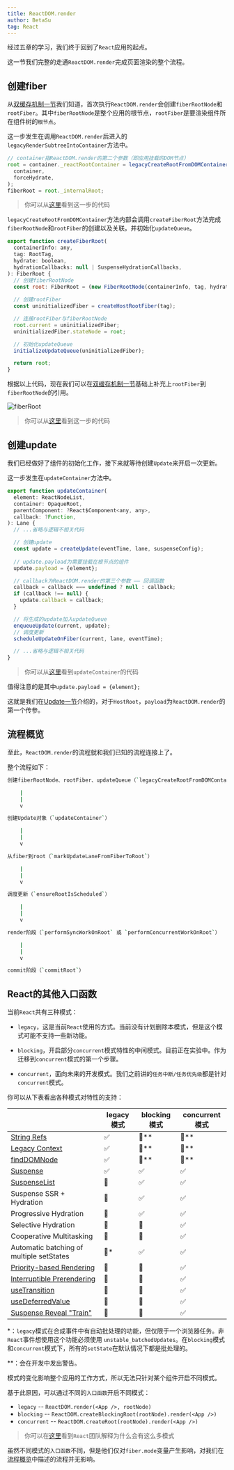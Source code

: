 ```yaml
---
title: ReactDOM.render
author: BetaSu
tag: React
---
```


经过五章的学习，我们终于回到了`React`应用的起点。

这一节我们完整的走通`ReactDOM.render`完成页面渲染的整个流程。

## 创建fiber

从[双缓存机制一节](../process/doubleBuffer.html#mount时)我们知道，首次执行`ReactDOM.render`会创建`fiberRootNode`和`rootFiber`。其中`fiberRootNode`是整个应用的根节点，`rootFiber`是要渲染组件所在组件树的`根节点`。

这一步发生在调用`ReactDOM.render`后进入的`legacyRenderSubtreeIntoContainer`方法中。

```js
// container指ReactDOM.render的第二个参数（即应用挂载的DOM节点）
root = container._reactRootContainer = legacyCreateRootFromDOMContainer(
  container,
  forceHydrate,
);
fiberRoot = root._internalRoot;
```

> 你可以从[这里](https://github.com/facebook/react/blob/1fb18e22ae66fdb1dc127347e169e73948778e5a/packages/react-dom/src/client/ReactDOMLegacy.js#L193)看到这一步的代码

`legacyCreateRootFromDOMContainer`方法内部会调用`createFiberRoot`方法完成`fiberRootNode`和`rootFiber`的创建以及关联。并初始化`updateQueue`。

```js
export function createFiberRoot(
  containerInfo: any,
  tag: RootTag,
  hydrate: boolean,
  hydrationCallbacks: null | SuspenseHydrationCallbacks,
): FiberRoot {
  // 创建fiberRootNode
  const root: FiberRoot = (new FiberRootNode(containerInfo, tag, hydrate): any);
  
  // 创建rootFiber
  const uninitializedFiber = createHostRootFiber(tag);

  // 连接rootFiber与fiberRootNode
  root.current = uninitializedFiber;
  uninitializedFiber.stateNode = root;

  // 初始化updateQueue
  initializeUpdateQueue(uninitializedFiber);

  return root;
}
```

根据以上代码，现在我们可以在[双缓存机制一节](../process/doubleBuffer.html#mount时)基础上补充上`rootFiber`到`fiberRootNode`的引用。

<img :src="$withBase('/img/fiberroot.png')" alt="fiberRoot">

> 你可以从[这里](https://github.com/facebook/react/blob/1fb18e22ae66fdb1dc127347e169e73948778e5a/packages/react-reconciler/src/ReactFiberRoot.new.js#L97)看到这一步的代码

## 创建update

我们已经做好了组件的初始化工作，接下来就等待创建`Update`来开启一次更新。

这一步发生在`updateContainer`方法中。

```js
export function updateContainer(
  element: ReactNodeList,
  container: OpaqueRoot,
  parentComponent: ?React$Component<any, any>,
  callback: ?Function,
): Lane {
  // ...省略与逻辑不相关代码

  // 创建update
  const update = createUpdate(eventTime, lane, suspenseConfig);
  
  // update.payload为需要挂载在根节点的组件
  update.payload = {element};

  // callback为ReactDOM.render的第三个参数 —— 回调函数
  callback = callback === undefined ? null : callback;
  if (callback !== null) {
    update.callback = callback;
  }

  // 将生成的update加入updateQueue
  enqueueUpdate(current, update);
  // 调度更新
  scheduleUpdateOnFiber(current, lane, eventTime);

  // ...省略与逻辑不相关代码
}
```

> 你可以从[这里](https://github.com/facebook/react/blob/1fb18e22ae66fdb1dc127347e169e73948778e5a/packages/react-reconciler/src/ReactFiberReconciler.new.js#L255)看到`updateContainer`的代码

值得注意的是其中`update.payload = {element};`

这就是我们在[Update一节](./update.html#update的结构)介绍的，对于`HostRoot`，`payload`为`ReactDOM.render`的第一个传参。

## 流程概览

至此，`ReactDOM.render`的流程就和我们已知的流程连接上了。

整个流程如下：

```sh
创建fiberRootNode、rootFiber、updateQueue（`legacyCreateRootFromDOMContainer`）

    |
    |
    v

创建Update对象（`updateContainer`）

    |
    |
    v

从fiber到root（`markUpdateLaneFromFiberToRoot`）

    |
    |
    v

调度更新（`ensureRootIsScheduled`）

    |
    |
    v

render阶段（`performSyncWorkOnRoot` 或 `performConcurrentWorkOnRoot`）

    |
    |
    v

commit阶段（`commitRoot`）
```

## React的其他入口函数

当前`React`共有三种模式：

- `legacy`，这是当前`React`使用的方式。当前没有计划删除本模式，但是这个模式可能不支持一些新功能。

- `blocking`，开启部分`concurrent`模式特性的中间模式。目前正在实验中。作为迁移到`concurrent`模式的第一个步骤。

- `concurrent`，面向未来的开发模式。我们之前讲的`任务中断/任务优先级`都是针对`concurrent`模式。

你可以从下表看出各种模式对特性的支持：

|   | legacy 模式  | blocking 模式  | concurrent 模式  |
|---  |---  |---  |---  |
|[String Refs](https://zh-hans.reactjs.org/docs/refs-and-the-dom.html#legacy-api-string-refs)  |✅  |🚫**  |🚫**  |
|[Legacy Context](https://zh-hans.reactjs.org/docs/legacy-context.html) |✅  |🚫**  |🚫**  |
|[findDOMNode](https://zh-hans.reactjs.org/docs/strict-mode.html#warning-about-deprecated-finddomnode-usage)  |✅  |🚫**  |🚫**  |
|[Suspense](https://zh-hans.reactjs.org/docs/concurrent-mode-suspense.html#what-is-suspense-exactly) |✅  |✅  |✅  |
|[SuspenseList](https://zh-hans.reactjs.org/docs/concurrent-mode-patterns.html#suspenselist) |🚫  |✅  |✅  |
|Suspense SSR + Hydration |🚫  |✅  |✅  |
|Progressive Hydration  |🚫  |✅  |✅  |
|Selective Hydration  |🚫  |🚫  |✅  |
|Cooperative Multitasking |🚫  |🚫  |✅  |
|Automatic batching of multiple setStates     |🚫* |✅  |✅  |
|[Priority-based Rendering](https://zh-hans.reactjs.org/docs/concurrent-mode-patterns.html#splitting-high-and-low-priority-state) |🚫  |🚫  |✅  |
|[Interruptible Prerendering](https://zh-hans.reactjs.org/docs/concurrent-mode-intro.html#interruptible-rendering) |🚫  |🚫  |✅  |
|[useTransition](https://zh-hans.reactjs.org/docs/concurrent-mode-patterns.html#transitions)  |🚫  |🚫  |✅  |
|[useDeferredValue](https://zh-hans.reactjs.org/docs/concurrent-mode-patterns.html#deferring-a-value) |🚫  |🚫  |✅  |
|[Suspense Reveal "Train"](https://zh-hans.reactjs.org/docs/concurrent-mode-patterns.html#suspense-reveal-train)  |🚫  |🚫  |✅  |

*：`legacy`模式在合成事件中有自动批处理的功能，但仅限于一个浏览器任务。非`React`事件想使用这个功能必须使用 `unstable_batchedUpdates`。在`blocking`模式和`concurrent`模式下，所有的`setState`在默认情况下都是批处理的。

**：会在开发中发出警告。

模式的变化影响整个应用的工作方式，所以无法只针对某个组件开启不同模式。

基于此原因，可以通过不同的`入口函数`开启不同模式：

- `legacy` -- `ReactDOM.render(<App />, rootNode)`
- `blocking` -- `ReactDOM.createBlockingRoot(rootNode).render(<App />)`
- `concurrent` -- `ReactDOM.createRoot(rootNode).render(<App />)`

> 你可以在[这里](https://zh-hans.reactjs.org/docs/concurrent-mode-adoption.html#why-so-many-modes)看到`React`团队解释为什么会有这么多模式

虽然不同模式的`入口函数`不同，但是他们仅对`fiber.mode`变量产生影响，对我们在[流程概览](./reactdom.html#流程概览)中描述的流程并无影响。